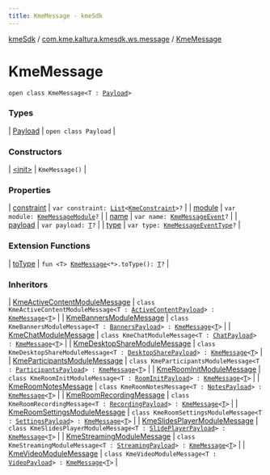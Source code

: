 ```yaml
---
title: KmeMessage - kmeSdk
---
```


[kmeSdk](../../index.html) / [com.kme.kaltura.kmesdk.ws.message](../index.html) / [KmeMessage](./index.html)

# KmeMessage

`open class KmeMessage<T : `[`Payload`](-payload/index.html)`>`

### Types

| [Payload](-payload/index.html) | `open class Payload` |

### Constructors

| [&lt;init&gt;](-init-.html) | `KmeMessage()` |

### Properties

| [constraint](constraint.html) | `var constraint: `[`List`](https://kotlinlang.org/api/latest/jvm/stdlib/kotlin.collections/-list/index.html)`<`[`KmeConstraint`](../../com.kme.kaltura.kmesdk.ws.message.type/-kme-constraint/index.html)`>?` |
| [module](module.html) | `var module: `[`KmeMessageModule`](../-kme-message-module/index.html)`?` |
| [name](name.html) | `var name: `[`KmeMessageEvent`](../-kme-message-event/index.html)`?` |
| [payload](payload.html) | `var payload: `[`T`](index.html#T)`?` |
| [type](type.html) | `var type: `[`KmeMessageEventType`](../-kme-message-event-type/index.html)`?` |

### Extension Functions

| [toType](../../com.kme.kaltura.kmesdk/to-type.html) | `fun <T> `[`KmeMessage`](./index.html)`<*>.toType(): `[`T`](../../com.kme.kaltura.kmesdk/to-type.html#T)`?` |

### Inheritors

| [KmeActiveContentModuleMessage](../../com.kme.kaltura.kmesdk.ws.message.module/-kme-active-content-module-message/index.html) | `class KmeActiveContentModuleMessage<T : `[`ActiveContentPayload`](../../com.kme.kaltura.kmesdk.ws.message.module/-kme-active-content-module-message/-active-content-payload/index.html)`> : `[`KmeMessage`](./index.html)`<`[`T`](../../com.kme.kaltura.kmesdk.ws.message.module/-kme-active-content-module-message/index.html#T)`>` |
| [KmeBannersModuleMessage](../../com.kme.kaltura.kmesdk.ws.message.module/-kme-banners-module-message/index.html) | `class KmeBannersModuleMessage<T : `[`BannersPayload`](../../com.kme.kaltura.kmesdk.ws.message.module/-kme-banners-module-message/-banners-payload/index.html)`> : `[`KmeMessage`](./index.html)`<`[`T`](../../com.kme.kaltura.kmesdk.ws.message.module/-kme-banners-module-message/index.html#T)`>` |
| [KmeChatModuleMessage](../../com.kme.kaltura.kmesdk.ws.message.module/-kme-chat-module-message/index.html) | `class KmeChatModuleMessage<T : `[`ChatPayload`](../../com.kme.kaltura.kmesdk.ws.message.module/-kme-chat-module-message/-chat-payload/index.html)`> : `[`KmeMessage`](./index.html)`<`[`T`](../../com.kme.kaltura.kmesdk.ws.message.module/-kme-chat-module-message/index.html#T)`>` |
| [KmeDesktopShareModuleMessage](../../com.kme.kaltura.kmesdk.ws.message.module/-kme-desktop-share-module-message/index.html) | `class KmeDesktopShareModuleMessage<T : `[`DesktopSharePayload`](../../com.kme.kaltura.kmesdk.ws.message.module/-kme-desktop-share-module-message/-desktop-share-payload/index.html)`> : `[`KmeMessage`](./index.html)`<`[`T`](../../com.kme.kaltura.kmesdk.ws.message.module/-kme-desktop-share-module-message/index.html#T)`>` |
| [KmeParticipantsModuleMessage](../../com.kme.kaltura.kmesdk.ws.message.module/-kme-participants-module-message/index.html) | `class KmeParticipantsModuleMessage<T : `[`ParticipantsPayload`](../../com.kme.kaltura.kmesdk.ws.message.module/-kme-participants-module-message/-participants-payload/index.html)`> : `[`KmeMessage`](./index.html)`<`[`T`](../../com.kme.kaltura.kmesdk.ws.message.module/-kme-participants-module-message/index.html#T)`>` |
| [KmeRoomInitModuleMessage](../../com.kme.kaltura.kmesdk.ws.message.module/-kme-room-init-module-message/index.html) | `class KmeRoomInitModuleMessage<T : `[`RoomInitPayload`](../../com.kme.kaltura.kmesdk.ws.message.module/-kme-room-init-module-message/-room-init-payload/index.html)`> : `[`KmeMessage`](./index.html)`<`[`T`](../../com.kme.kaltura.kmesdk.ws.message.module/-kme-room-init-module-message/index.html#T)`>` |
| [KmeRoomNotesMessage](../../com.kme.kaltura.kmesdk.ws.message.module/-kme-room-notes-message/index.html) | `class KmeRoomNotesMessage<T : `[`NotesPayload`](../../com.kme.kaltura.kmesdk.ws.message.module/-kme-room-notes-message/-notes-payload/index.html)`> : `[`KmeMessage`](./index.html)`<`[`T`](../../com.kme.kaltura.kmesdk.ws.message.module/-kme-room-notes-message/index.html#T)`>` |
| [KmeRoomRecordingMessage](../../com.kme.kaltura.kmesdk.ws.message.module/-kme-room-recording-message/index.html) | `class KmeRoomRecordingMessage<T : `[`RecordingPayload`](../../com.kme.kaltura.kmesdk.ws.message.module/-kme-room-recording-message/-recording-payload/index.html)`> : `[`KmeMessage`](./index.html)`<`[`T`](../../com.kme.kaltura.kmesdk.ws.message.module/-kme-room-recording-message/index.html#T)`>` |
| [KmeRoomSettingsModuleMessage](../../com.kme.kaltura.kmesdk.ws.message.module/-kme-room-settings-module-message/index.html) | `class KmeRoomSettingsModuleMessage<T : `[`SettingsPayload`](../../com.kme.kaltura.kmesdk.ws.message.module/-kme-room-settings-module-message/-settings-payload/index.html)`> : `[`KmeMessage`](./index.html)`<`[`T`](../../com.kme.kaltura.kmesdk.ws.message.module/-kme-room-settings-module-message/index.html#T)`>` |
| [KmeSlidesPlayerModuleMessage](../../com.kme.kaltura.kmesdk.ws.message.module/-kme-slides-player-module-message/index.html) | `class KmeSlidesPlayerModuleMessage<T : `[`SlidePlayerPayload`](../../com.kme.kaltura.kmesdk.ws.message.module/-kme-slides-player-module-message/-slide-player-payload/index.html)`> : `[`KmeMessage`](./index.html)`<`[`T`](../../com.kme.kaltura.kmesdk.ws.message.module/-kme-slides-player-module-message/index.html#T)`>` |
| [KmeStreamingModuleMessage](../../com.kme.kaltura.kmesdk.ws.message.module/-kme-streaming-module-message/index.html) | `class KmeStreamingModuleMessage<T : `[`StreamingPayload`](../../com.kme.kaltura.kmesdk.ws.message.module/-kme-streaming-module-message/-streaming-payload/index.html)`> : `[`KmeMessage`](./index.html)`<`[`T`](../../com.kme.kaltura.kmesdk.ws.message.module/-kme-streaming-module-message/index.html#T)`>` |
| [KmeVideoModuleMessage](../../com.kme.kaltura.kmesdk.ws.message.module/-kme-video-module-message/index.html) | `class KmeVideoModuleMessage<T : `[`VideoPayload`](../../com.kme.kaltura.kmesdk.ws.message.module/-kme-video-module-message/-video-payload/index.html)`> : `[`KmeMessage`](./index.html)`<`[`T`](../../com.kme.kaltura.kmesdk.ws.message.module/-kme-video-module-message/index.html#T)`>` |

